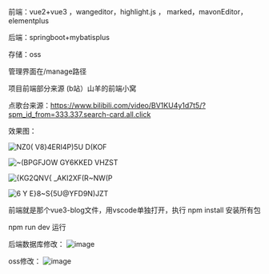 前端：vue2+vue3 ，wangeditor，highlight.js ， marked，mavonEditor，elementplus

后端：springboot+mybatisplus

存储：oss

管理界面在/manage路径

项目前端部分来源 (b站）山羊的前端小窝

点歌台来源：https://www.bilibili.com/video/BV1KU4y1d7t5/?spm_id_from=333.337.search-card.all.click

效果图：

![NZ0( V8}4ERI4P)5U D(KOF](https://github.com/tbt008/tbt-Blog/assets/136364030/edb968ca-afa1-42c2-adf0-161a6a456961)

![~(BPGFJOW GY6KKED VHZST](https://github.com/tbt008/tbt-Blog/assets/136364030/c7ee8a78-42fb-4693-8184-a7fda965046a)

![{KG2QNV{ _AKI2XF(R~NW(P](https://github.com/tbt008/tbt-Blog/assets/136364030/02d77021-24f3-4d91-953b-5c70a8eecc16)

![6 Y E}8~S{5U@YFD9N)JZT](https://github.com/tbt008/tbt-Blog/assets/136364030/7402944c-6783-4e5f-91df-1b79b5dfed02)




前端就是那个vue3-blog文件，用vscode单独打开，执行
npm install  安装所有包


npm run dev  运行

后端数据库修改：
![image](https://github.com/tbt008/tbt-Blog/assets/136364030/20a4d6fe-7982-41dd-bd08-4bf6309c85c3)

oss修改：
![image](https://github.com/tbt008/tbt-Blog/assets/136364030/a23d6414-2fcb-4328-845d-a9cc2b421d65)



